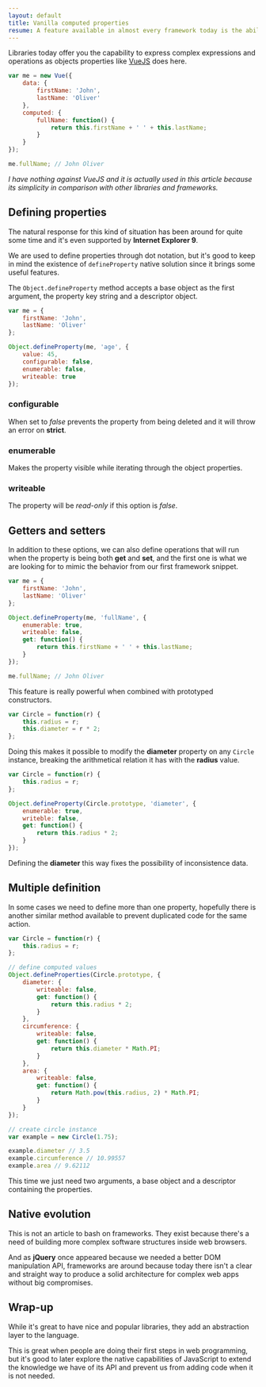 ```yaml
---
layout: default
title: Vanilla computed properties
resume: A feature available in almost every framework today is the ability to some how generate computed properties from existing data, but isn't JavaScript already capable of doing that?
---
```


Libraries today offer you the capability to express complex expressions and operations as objects properties like [VueJS][1] does here.

```js
var me = new Vue({
    data: {
        firstName: 'John',
        lastName: 'Oliver'
    },
    computed: {
        fullName: function() {
            return this.firstName + ' ' + this.lastName;
        }
    }
});

me.fullName; // John Oliver
```

*I have nothing against VueJS and it is actually used in this article because its simplicity in comparison with other libraries and frameworks.*

## Defining properties

The natural response for this kind of situation has been around for quite some time and it's even supported by **Internet Explorer 9**.

We are used to define properties through dot notation, but it's good to keep in mind the existence of `defineProperty` native solution since it brings some useful features.

The `Object.defineProperty` method accepts a base object as the first argument, the property key string and a descriptor object.

```js
var me = {
    firstName: 'John',
    lastName: 'Oliver'
};

Object.defineProperty(me, 'age', {
    value: 45,
    configurable: false,
    enumerable: false,
    writeable: true
});
```


### configurable

When set to *false* prevents the property from being deleted and it will throw an error on **strict**.


### enumerable

Makes the property visible while iterating through the object properties.


### writeable

The property will be *read-only* if this option is *false*.


## Getters and setters

In addition to these options, we can also define operations that will run when the property is being both **get** and **set**, and the first one is what we are looking for to mimic the behavior from our first framework snippet.

```js
var me = {
    firstName: 'John',
    lastName: 'Oliver'
};

Object.defineProperty(me, 'fullName', {
    enumerable: true,
    writeable: false,
    get: function() {
        return this.firstName + ' ' + this.lastName;
    }
});

me.fullName; // John Oliver
```

This feature is really powerful when combined with prototyped constructors.

```js
var Circle = function(r) {
    this.radius = r;
    this.diameter = r * 2;
};
```

Doing this makes it possible to modify the **diameter** property on any `Circle` instance, breaking the arithmetical relation it has with the **radius** value.

```js
var Circle = function(r) {
    this.radius = r;
};

Object.defineProperty(Circle.prototype, 'diameter', {
    enumerable: true,
    writeble: false,
    get: function() {
        return this.radius * 2;
    }
});
```

Defining the **diameter** this way fixes the possibility of inconsistence data.


## Multiple definition

In some cases we need to define more than one property, hopefully there is another similar method available to prevent duplicated code for the same action.

```js
var Circle = function(r) {
    this.radius = r;
};

// define computed values
Object.defineProperties(Circle.prototype, {
    diameter: {
        writeable: false,
        get: function() {
            return this.radius * 2;
        }
    },
    circumference: {
        writeable: false,
        get: function() {
            return this.diameter * Math.PI;
        }
    },
    area: {
        writeable: false,
        get: function() {
            return Math.pow(this.radius, 2) * Math.PI;
        }
    }
});

// create circle instance
var example = new Circle(1.75);

example.diameter // 3.5
example.circumference // 10.99557
example.area // 9.62112
```

This time we just need two arguments, a base object and a descriptor containing the properties.


## Native evolution

This is not an article to bash on frameworks. They exist because there's a need of building more complex software structures inside web browsers.

And as **jQuery** once appeared because we needed a better DOM manipulation API, frameworks are around because today there isn't a clear and straight way to produce a solid architecture for complex web apps without big compromises.


## Wrap-up

While it's great to have nice and popular libraries, they add an abstraction layer to the language.

This is great when people are doing their first steps in web programming, but it's good to later explore the native capabilities of JavaScript to extend the knowledge we have of its API and prevent us from adding code when it is not needed.

[1]: http://vuejs.org/guide/computed.html
